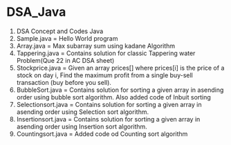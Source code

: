 # DSA_Java
1. DSA Concept and Codes Java
2. Sample.java = Hello World program
3. Array.java = Max subarray sum using kadane Algorithm
4. Tappering.java = Contains solution for classic Tappering water Problem(Que 22 in AC DSA sheet)
5. Stockprice.java = Given an array prices[] where prices[i] is the price of a stock on day i,
Find the maximum profit from a single buy-sell transaction (buy before you sell).
6. BubbleSort.java = Contains solution for sorting a given array in asending order using bubble sort algorithm. Also added code of Inbuit sorting 
7. Selectionsort.java = Contains solution for sorting a given array in asending order using Selection sort algorithm.
8. Insertionsort.java =  Contains solution for sorting a given array in asending order using Insertion sort algorithm.
9. Countingsort.java = Added code od Counting sort algorithm

